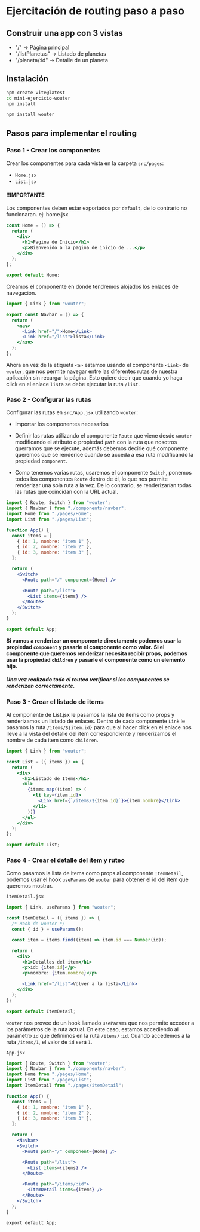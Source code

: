 # Ejercitación de routing paso a paso

## **Construir una app con 3 vistas**

- "/" -> Página principal
- "/listPlanetas" -> Listado de planetas
- "/planeta/:id" -> Detalle de un planeta

## Instalación

```bash
npm create vite@latest
cd mini-ejercicio-wouter
npm install
```

```bash
npm install wouter
```

## **Pasos para implementar el routing**

### Paso 1 - Crear los componentes

Crear los componentes para cada vista en la carpeta `src/pages`:

- `Home.jsx`
- `List.jsx`

#### **‼️IMPORTANTE**

Los componentes deben estar exportados por `default`, de lo contrario no funcionaran.
ej:
home.jsx

```jsx
const Home = () => {
  return (
    <div>
      <h1>Pagina de Inicio</h1>
      <p>Bienvenido a la pagina de inicio de ...</p>
    </div>
  );
};

export default Home;
```

Creamos el componente en donde tendremos alojados los enlaces de navegación.

```jsx
import { Link } from "wouter";

export const Navbar = () => {
  return (
    <nav>
      <Link href="/">Home</Link>
      <Link href="/list">lista</Link>
    </nav>
  );
};
```

Ahora en vez de la etiqueta `<a>` estamos usando el componente `<Link>` de `wouter`, que nos permite navegar entre las diferentes rutas de nuestra aplicación sin recargar la página.
Esto quiere decir que cuando yo haga click en el enlace `lista` se debe ejecutar la ruta `/list`.

### Paso 2 - Configurar las rutas

Configurar las rutas en `src/App.jsx` utilizando `wouter`:

- Importar los componentes necesarios
- Definir las rutas utilizando el componente `Route` que viene desde `wouter` modificando el atributo o propiedad `path` con la ruta que nosotros querramos que se ejecute, además debemos decirle qué componente queremos que se renderice cuando se acceda a esa ruta modificando la propiedad `component`.

- Como tenemos varias rutas, usaremos el componente `Switch`, ponemos todos los componentes `Route` dentro de él, lo que nos permite renderizar una sola ruta a la vez. De lo contrario, se renderizarían todas las rutas que coincidan con la URL actual.

```jsx
import { Route, Switch } from "wouter";
import { Navbar } from "./components/navbar";
import Home from "./pages/Home";
import List from "./pages/List";

function App() {
  const items = [
    { id: 1, nombre: "item 1" },
    { id: 2, nombre: "item 2" },
    { id: 3, nombre: "item 3" },
  ];

  return (
    <Switch>
      <Route path="/" component={Home} />

      <Route path="/list">
        <List items={items} />
      </Route>
    </Switch>
  );
}

export default App;
```

**Si vamos a renderizar un componente directamente podemos usar la propiedad `component` y pasarle el componente como valor.**
**Si el componente que queremos renderizar necesita recibir props, podemos usar la propiedad `children` y pasarle el componente como un elemento hijo.**

##### Una vez realizado todo el routeo verificar si los componentes se renderizan correctamente.

### Paso 3 - Crear el listado de items

Al componente de List.jsx le pasamos la lista de items como props y renderizamos un listado de enlaces.
Dentro de cada componente `Link` le pasamos la ruta `/items/${item.id}` para que al hacer click en el enlace nos lleve a la vista del detalle del item correspondiente y renderizamos el nombre de cada item como `children`.

```jsx
import { Link } from "wouter";

const List = ({ items }) => {
  return (
    <div>
      <h1>Listado de Items</h1>
      <ul>
        {items.map((item) => (
          <li key={item.id}>
            <Link href={`/items/${item.id}`}>{item.nombre}</Link>
          </li>
        ))}
      </ul>
    </div>
  );
};

export default List;
```

### Paso 4 - Crear el detalle del item y ruteo

Como pasamos la lista de items como props al componente `ItemDetail`, podemos usar el hook `useParams` de `wouter` para obtener el id del item que queremos mostrar.

`itemDetail.jsx`

```jsx
import { Link, useParams } from "wouter";

const ItemDetail = ({ items }) => {
  /* Hook de wouter */
  const { id } = useParams();

  const item = items.find((item) => item.id === Number(id));

  return (
    <div>
      <h1>Detalles del item</h1>
      <p>id: {item.id}</p>
      <p>nombre: {item.nombre}</p>

      <Link href="/list">Volver a la lista</Link>
    </div>
  );
};

export default ItemDetail;
```

`wouter` nos provee de un hook llamado `useParams` que nos permite acceder a los parámetros de la ruta actual.
En este caso, estamos accediendo al parámetro `id` que definimos en la ruta `/items/:id`.
Cuando accedemos a la ruta `/items/1`, el valor de `id` será `1`.

`App.jsx`

```jsx
import { Route, Switch } from "wouter";
import { Navbar } from "./components/navbar";
import Home from "./pages/Home";
import List from "./pages/List";
import ItemDetail from "./pages/itemDetail";

function App() {
  const items = [
    { id: 1, nombre: "item 1" },
    { id: 2, nombre: "item 2" },
    { id: 3, nombre: "item 3" },
  ];

  return (
    <Navbar>
    <Switch>
      <Route path="/" component={Home} />

      <Route path="/list">
        <List items={items} />
      </Route>

      <Route path="/items/:id">
        <ItemDetail items={items} />
      </Route>
    </Switch>
  );
}

export default App;

```

